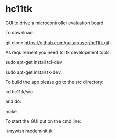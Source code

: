 # hc11tk
GUI to drive a microcontroller evaluation board 


To download:

git clone https://github.com/guitarxuser/hc11tk.git

As requirement you need tcl tk development tools:

sudo apt-get install tcl-dev

sudo apt-get install tk-dev

To build the app please go to the src directory: 

cd hc11tk/src

and do:

make

To start the GUI put on the cmd line:

./mywish modeminit.tk
